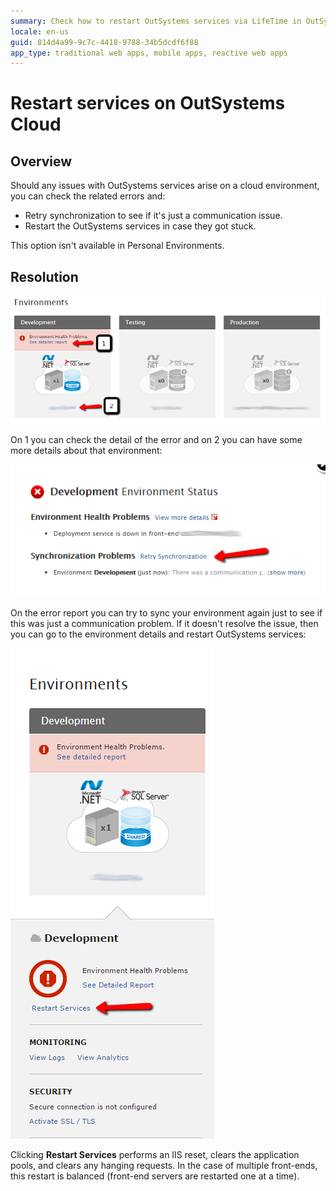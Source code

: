 ```yaml
---
summary: Check how to restart OutSystems services via LifeTime in OutSystems Cloud infrastructures.
locale: en-us
guid: 814d4a99-9c7c-4418-9788-34b5dcdf6f88
app_type: traditional web apps, mobile apps, reactive web apps
---
```


# Restart services on OutSystems Cloud


## Overview 

Should any issues with OutSystems services arise on a cloud environment, you can check the related errors and:

* Retry synchronization to see if it's just a communication issue.
* Restart the OutSystems services in case they got stuck.


This option isn't available in Personal Environments.


## Resolution 

![Environment health](images/restart-cloud-health-lt.png)

On 1 you can check the detail of the error and on 2 you can have some more details about that environment:

![Environment health detail](images/restart-cloud-status-lt.png)

On the error report you can try to sync your environment again just to see if this was just a communication problem. If it doesn't resolve the issue, then you can go to the environment details and restart OutSystems services:


![Restart services of an environment](images/restart-cloud-lt.png)

<div class="info" markdown="1">

Clicking **Restart Services** performs an IIS reset, clears the application pools, and clears any hanging requests. In the case of multiple front-ends, this restart is balanced (front-end servers are restarted one at a time).

</div>
